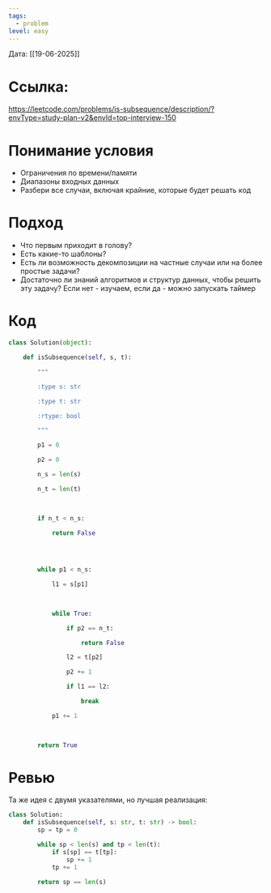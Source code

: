 ```yaml
---
tags:
  - problem
level: easy
---
```


Дата: [[19-06-2025]]

# Ссылка: 
https://leetcode.com/problems/is-subsequence/description/?envType=study-plan-v2&envId=top-interview-150

# Понимание условия
 - Ограничения по времени/памяти
 - Диапазоны входных данных
 - Разбери все случаи, включая крайние, которые будет решать код

# Подход
- Что первым приходит в голову?
- Есть какие-то шаблоны?
- Есть ли возможность декомпозиции на частные случаи или на более простые задачи?
- Достаточно ли знаний алгоритмов и структур данных, чтобы решить эту задачу? Если нет - изучаем, если да - можно запускать таймер
# Код
```python
class Solution(object):

    def isSubsequence(self, s, t):

        """

        :type s: str

        :type t: str

        :rtype: bool

        """        

        p1 = 0

        p2 = 0

        n_s = len(s)

        n_t = len(t)      

  

        if n_t < n_s:

            return False

  
  

        while p1 < n_s:

            l1 = s[p1]        

  

            while True:

                if p2 == n_t:                    

                    return False

                l2 = t[p2]

                p2 += 1

                if l1 == l2:                    

                    break

            p1 += 1                    

  

        return True
```
# Ревью

Та же идея с двумя указателями, но лучшая реализация:


```python
class Solution:
    def isSubsequence(self, s: str, t: str) -> bool:
        sp = tp = 0

        while sp < len(s) and tp < len(t):
            if s[sp] == t[tp]:
                sp += 1
            tp += 1
        
        return sp == len(s)
```

